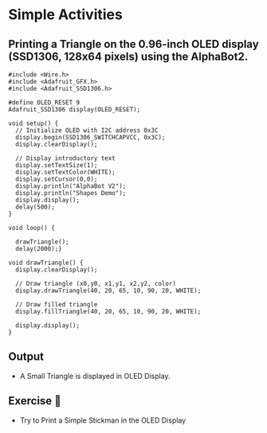 # Simple Activities

## Printing a Triangle on the 0.96-inch OLED display (SSD1306, 128x64 pixels) using the AlphaBot2.

```
#include <Wire.h>
#include <Adafruit_GFX.h>
#include <Adafruit_SSD1306.h>

#define OLED_RESET 9
Adafruit_SSD1306 display(OLED_RESET);

void setup() {
  // Initialize OLED with I2C address 0x3C
  display.begin(SSD1306_SWITCHCAPVCC, 0x3C);
  display.clearDisplay();
  
  // Display introductory text
  display.setTextSize(1);
  display.setTextColor(WHITE);
  display.setCursor(0,0);
  display.println("AlphaBot V2");
  display.println("Shapes Demo");
  display.display();
  delay(500);
}

void loop() {

  drawTriangle();
  delay(2000);}

void drawTriangle() {
  display.clearDisplay();
  
  // Draw triangle (x0,y0, x1,y1, x2,y2, color)
  display.drawTriangle(40, 20, 65, 10, 90, 20, WHITE);
  
  // Draw filled triangle
  display.fillTriangle(40, 20, 65, 10, 90, 20, WHITE);
  
  display.display();
}

```
## Output

<ul>
<li>A Small Triangle is displayed in OLED Display.</li>
</ul>


## Exercise 🤖

<ul>
<li>Try to Print a Simple Stickman in the OLED Display</li>

</ul>